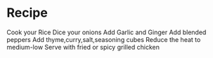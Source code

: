 # Recipe
Cook your Rice
Dice your onions
Add Garlic and Ginger
Add blended peppers
Add thyme,curry,salt,seasoning cubes
Reduce the heat to medium-low
Serve with fried or spicy grilled chicken